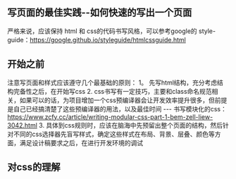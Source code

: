 ## 写页面的最佳实践--如何快速的写出一个页面
严格来说，应该保持 html 和 css的代码书写风格，可以参考google的 style-guide：https://google.github.io/styleguide/htmlcssguide.html



## 开始之前
注意写页面和样式应该遵守几个最基础的原则：
1。 先写html结构，充分考虑结构完备性之后，在开始写css
2. css书写有一定技巧，主要和class命名规范相关，如果可以的话，为项目增加一个css预编译器会让开发效率提升很多，但前提是自己已经搞清楚了这些预编译器的用法，以及最佳时间 --- 书写模块化的css：https://www.zcfy.cc/article/writing-modular-css-part-1-bem-zell-liew-3042.html
3. 具体到css规则时，应该在脑海中先预留出整个页面的结构，然后针对不同的css选择器先盲写样式，确定这些样式在布局、背景、层叠、颜色等方面，满足设计稿要求之后，在进行开发环境的调试


## 对css的理解




